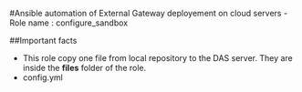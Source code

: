 #Ansible automation of External Gateway deployement on cloud servers - Role name : configure_sandbox


##Important facts
* This role copy one file from local repository to the DAS server. They are inside the **files** folder of the role.
*  config.yml
